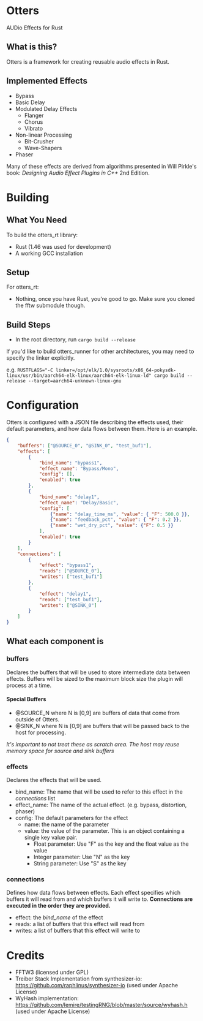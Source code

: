 # Otters

AUDio Effects for Rust

## What is this?

Otters is a framework for creating reusable audio effects in Rust.


## Implemented Effects

* Bypass
* Basic Delay
* Modulated Delay Effects
    * Flanger
    * Chorus
    * Vibrato
* Non-linear Processing
    * Bit-Crusher
    * Wave-Shapers
* Phaser

Many of these effects are derived from algorithms presented in Will Pirkle's book: _Designing Audio Effect Plugins in C++_ 2nd Edition.

# Building

## What You Need

To build the otters_rt library:
* Rust (1.46 was used for development)
* A working GCC installation

## Setup

For otters_rt:

* Nothing, once you have Rust, you're good to go. Make sure you cloned the fftw submodule though.

## Build Steps

* In the root directory, run `cargo build --release`

If you'd like to build otters_runner for other architectures, you may need to specify the linker explicitly.

e.g. `RUSTFLAGS="-C linker=/opt/elk/1.0/sysroots/x86_64-pokysdk-linux/usr/bin/aarch64-elk-linux/aarch64-elk-linux-ld" cargo build --release --target=aarch64-unknown-linux-gnu`

# Configuration

Otters is configured with a JSON file describing the effects used, their default parameters, and how data flows between them. Here is an example.

```json
{
    "buffers": ["@SOURCE_0", "@SINK_0", "test_buf1"],
    "effects": [
        {
            "bind_name": "bypass1",
            "effect_name": "Bypass/Mono",
            "config": [],
            "enabled": true
        },
        {
            "bind_name": "delay1",
            "effect_name": "Delay/Basic",
            "config": [
                {"name": "delay_time_ms", "value": { "F": 500.0 }},
                {"name": "feedback_pct", "value": { "F": 0.2 }},
                {"name": "wet_dry_pct", "value": {"F": 0.5 }}
            ],
            "enabled": true
        }
    ],
    "connections": [
        {
            "effect": "bypass1",
            "reads": ["@SOURCE_0"],
            "writes": ["test_buf1"]
        },
        {
            "effect": "delay1",
            "reads": ["test_buf1"],
            "writes": ["@SINK_0"]
        }
    ]
}
```

## What each component is
### buffers
Declares the buffers that will be used to store intermediate data between effects. Buffers will be sized to the maximum block size the plugin will process at a time.

#### Special Buffers

* @SOURCE_N where N is [0,9] are buffers of data that come from outside of Otters.
* @SINK_N where N is [0,9] are buffers that will be passed back to the host for processing.

*It's important to not treat these as scratch area. The host may reuse memory space for source and sink buffers*

### effects
Declares the effects that will be used.

* bind_name: The name that will be used to refer to this effect in the *connections* list
* effect_name: The name of the actual effect. (e.g. bypass, distortion, phaser)
* config: The default parameters for the effect
    * name: the name of the parameter
    * value: the value of the parameter. This is an object containing a single key value pair.
        * Float parameter: Use "F" as the key and the float value as the value
        * Integer parameter: Use "N" as the key
        * String parameter: Use "S" as the key

### connections
Defines how data flows between effects. Each effect specifies which buffers it will read from and which buffers it will write to. **Connections are executed in the order they are provided.**

* effect: the *bind_name* of the effect
* reads: a list of buffers that this effect will read from
* writes: a list of buffers that this effect will write to

# Credits
* FFTW3 (licensed under GPL)
* Treiber Stack Implementation from synthesizer-io: https://github.com/raphlinus/synthesizer-io (used under Apache License)
* WyHash implementation: https://github.com/lemire/testingRNG/blob/master/source/wyhash.h (used under Apache License)
